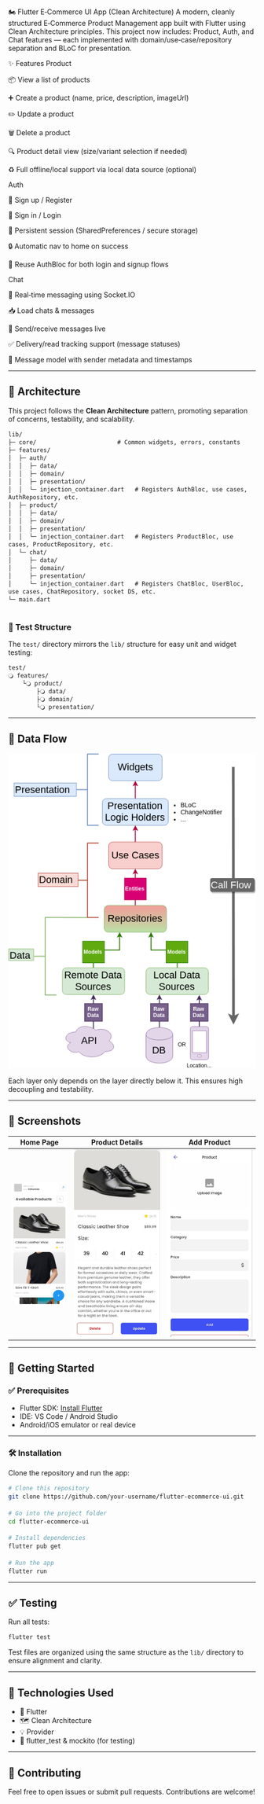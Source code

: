 🏍️ Flutter E‑Commerce UI App (Clean Architecture)
A modern, cleanly structured E‑Commerce Product Management app built with Flutter using Clean Architecture principles. This project now includes: Product, Auth, and Chat features — each implemented with domain/use‑case/repository separation and BLoC for presentation.

✨ Features
Product

📦 View a list of products

➕ Create a product (name, price, description, imageUrl)

✏️ Update a product

🗑️ Delete a product

🔍 Product detail view (size/variant selection if needed)

♻️ Full offline/local support via local data source (optional)

Auth

🔑 Sign up / Register

🔐 Sign in / Login

🔄 Persistent session (SharedPreferences / secure storage)

🔒 Automatic nav to home on success

🔁 Reuse AuthBloc for both login and signup flows

Chat

💬 Real‑time messaging using Socket.IO

📥 Load chats & messages

📨 Send/receive messages live

✅ Delivery/read tracking support (message statuses)

🧩 Message model with sender metadata and timestamps

---

## 🧠 Architecture

This project follows the **Clean Architecture** pattern, promoting separation of concerns, testability, and scalability.

```
lib/
├─ core/                       # Common widgets, errors, constants
├─ features/
│  ├─ auth/
│  │  ├─ data/
│  │  ├─ domain/
│  │  ├─ presentation/
│  │  └─ injection_container.dart   # Registers AuthBloc, use cases, AuthRepository, etc.
│  ├─ product/
│  │  ├─ data/
│  │  ├─ domain/
│  │  ├─ presentation/
│  │  └─ injection_container.dart   # Registers ProductBloc, use cases, ProductRepository, etc.
│  └─ chat/
│     ├─ data/
│     ├─ domain/
│     ├─ presentation/
│     └─ injection_container.dart   # Registers ChatBloc, UserBloc, use cases, ChatRepository, socket DS, etc.
└─ main.dart


```

### 📂 Test Structure

The `test/` directory mirrors the `lib/` structure for easy unit and widget testing:

```
test/
🔾 features/
    └🔾 product/
        ├🔾 data/
        ├🔾 domain/
        └🔾 presentation/
```

---

## 🔄 Data Flow

![Clean Architecture Diagram](screenshots/Clean-Architecture-Flutter-Diagram.webp)

Each layer only depends on the layer directly below it. This ensures high decoupling and testability.

---

## 📸 Screenshots

| Home Page                     | Product Details                     | Add Product                 |
| ----------------------------- | ----------------------------------- | --------------------------- |
| ![Home](screenshots/home.jpg) | ![Details](screenshots/details.jpg) | ![Add](screenshots/add.jpg) |

---

## 🚀 Getting Started

### ✅ Prerequisites

- Flutter SDK: [Install Flutter](https://flutter.dev/docs/get-started/install)
- IDE: VS Code / Android Studio
- Android/iOS emulator or real device

---

### 🛠️ Installation

Clone the repository and run the app:

```bash
# Clone this repository
git clone https://github.com/your-username/flutter-ecommerce-ui.git

# Go into the project folder
cd flutter-ecommerce-ui

# Install dependencies
flutter pub get

# Run the app
flutter run
```

---

## ✅ Testing

Run all tests:

```bash
flutter test
```

Test files are organized using the same structure as the `lib/` directory to ensure alignment and clarity.

---

## 🧩 Technologies Used

- 🧱 Flutter
- 🗺 Clean Architecture
- 💡 Provider
- 🧪 flutter_test & mockito (for testing)

---

## 🤝 Contributing

Feel free to open issues or submit pull requests. Contributions are welcome!
